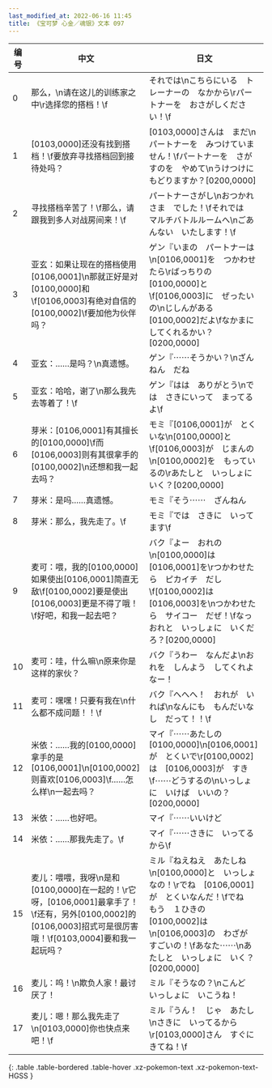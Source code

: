 ```yaml
---
last_modified_at: 2022-06-16 11:45
title: 《宝可梦 心金／魂银》文本 097
---
```

| 编号 | 中文 | 日文 |
| ---- | ---- | ---- |
| 0 | 那么，\n请在这儿的训练家之中\r选择您的搭档！\f | それでは\nこちらにいる　トレーナーの　なかから\rパートナーを　おさがしください！\f |
| 1 | [0103,0000]还没有找到搭档！\f要放弃寻找搭档回到接待处吗？ | [0103,0000]さんは　まだ\nパートナーを　みつけていません！\fパートナーを　さがすのを　やめて\nうけつけに　もどりますか？[0200,0000] |
| 2 | 寻找搭档辛苦了！\f那么，请跟我到多人对战房间来！\f | パートナーさがし\nおつかれさま　でした！\fそれでは　マルチバトルルームへ\nごあんない　いたします！\f |
| 3 | 亚玄：如果让现在的搭档使用[0106,0001]\n那就正好是对[0100,0000]和\f[0106,0003]有绝对自信的[0100,0002]\f要加他为伙伴吗？ | ゲン『いまの　パートナーは\n[0106,0001]を　つかわせたら\rばっちりの　[0100,0000]と\f[0106,0003]に　ぜったいの\nじしんがある　[0100,0002]だよ\fなかまに　してくれるかい？[0200,0000] |
| 4 | 亚玄：……是吗？\n真遗憾。 | ゲン『⋯⋯そうかい？\nざんねん　だね |
| 5 | 亚玄：哈哈，谢了\n那么我先去等着了！\f | ゲン『はは　ありがとう\nでは　さきにいって　まってるよ\f |
| 6 | 芽米：[0106,0001]有其擅长的[0100,0000]\f而[0106,0003]则有其很拿手的[0100,0002]\n还想和我一起去吗？ | モミ『[0106,0001]が　とくいな\n[0100,0000]と\f[0106,0003]が　じまんの\n[0100,0002]を　もっているの\rあたしと　いっしょに　いく？[0200,0000] |
| 7 | 芽米：是吗……真遗憾。 | モミ『そう⋯⋯　ざんねん |
| 8 | 芽米：那么，我先走了。\f | モミ『では　さきに　いってます\f |
| 9 | 麦可：喂，我的[0100,0000]如果使出[0106,0001]简直无敌\f[0100,0002]要是使出[0106,0003]更是不得了哦！\f好吧，和我一起去吧？ | バク『よー　おれの\n[0100,0000]は　[0106,0001]を\rつかわせたら　ピカイチ　だし\f[0100,0002]は　[0106,0003]を\nつかわせたら　サイコー　だぜ！\fなっ　おれと　いっしょに　いくだろ？[0200,0000] |
| 10 | 麦可：哇，什么嘛\n原来你是这样的家伙？ | バク『うわー　なんだよ\nおれを　しんよう　してくれよなー！ |
| 11 | 麦可：嘿嘿！只要有我在\n什么都不成问题！！\f | バク『へへへ！　おれが　いれば\nなんにも　もんだいなし　だって！！\f |
| 12 | 米依：……我的[0100,0000]拿手的是[0106,0001]\n[0100,0002]则喜欢[0106,0003]\f……怎么样\n一起去吗？ | マイ『⋯⋯あたしの　[0100,0000]\n[0106,0001]が　とくいで\r[0100,0002]は　[0106,0003]が　すき\f⋯⋯どうするの\nいっしょに　いけば　いいの？[0200,0000] |
| 13 | 米依：……也好吧。 | マイ『⋯⋯いいけど |
| 14 | 米依：……那我先走了。\f | マイ『⋯⋯さきに　いってるから\f |
| 15 | 麦儿：喂喂，我呀\n是和[0100,0000]在一起的！\r它呀，[0106,0001]最拿手了！\f还有，另外[0100,0002]的[0106,0003]招式可是很厉害哦！\f[0103,0004]要和我一起玩吗？ | ミル『ねえねえ　あたしね\n[0100,0000]と　いっしょなの！\rでね　[0106,0001]が　とくいなんだ！\fでね　もう　１ひきの　[0100,0002]は\n[0106,0003]の　わざが　すごいの！\fあなた⋯⋯\nあたしと　いっしょに　いく？[0200,0000] |
| 16 | 麦儿：呜！\n欺负人家！最讨厌了！ | ミル『そうなの？\nこんど　いっしょに　いこうね！ |
| 17 | 麦儿：嗯！那么我先走了\n[0103,0000]你也快点来吧！\f | ミル『うん！　じゃ　あたし\nさきに　いってるから\r[0103,0000]さん　すぐにきてね！\f |
{: .table .table-bordered .table-hover .xz-pokemon-text .xz-pokemon-text-HGSS }
